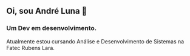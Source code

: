 ## <p align="left"> Oi, sou André Luna 👋 </p>
### Um Dev em desenvolvimento.

Atualmente estou cursando Análise e Desenvolvimento de Sistemas na Fatec Rubens Lara.


